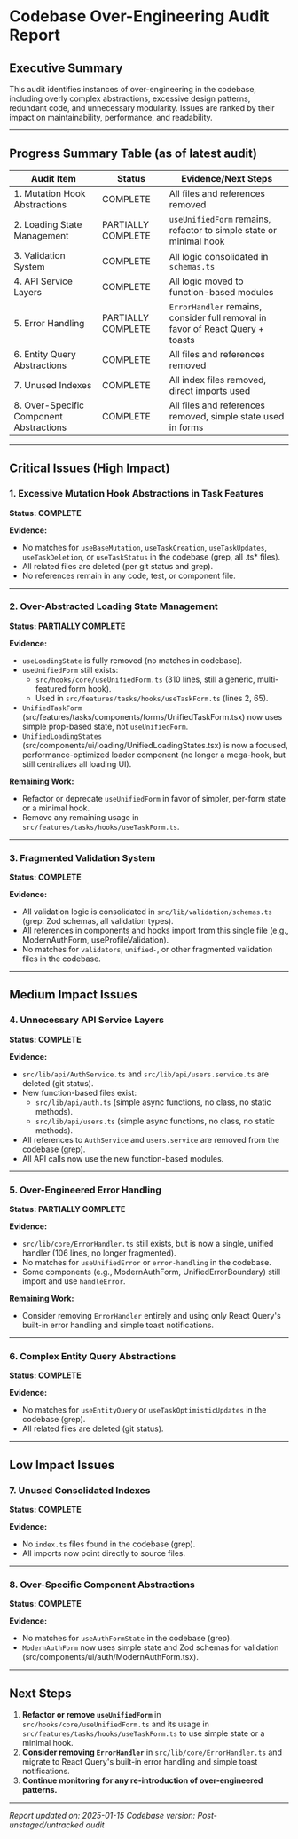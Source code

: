 # Codebase Over-Engineering Audit Report

## Executive Summary

This audit identifies instances of over-engineering in the codebase, including overly complex
abstractions, excessive design patterns, redundant code, and unnecessary modularity. Issues are
ranked by their impact on maintainability, performance, and readability.

---

## Progress Summary Table (as of latest audit)

| Audit Item                              | Status             | Evidence/Next Steps                                                            |
| --------------------------------------- | ------------------ | ------------------------------------------------------------------------------ |
| 1. Mutation Hook Abstractions           | COMPLETE           | All files and references removed                                               |
| 2. Loading State Management             | PARTIALLY COMPLETE | `useUnifiedForm` remains, refactor to simple state or minimal hook             |
| 3. Validation System                    | COMPLETE           | All logic consolidated in `schemas.ts`                                         |
| 4. API Service Layers                   | COMPLETE           | All logic moved to function-based modules                                      |
| 5. Error Handling                       | PARTIALLY COMPLETE | `ErrorHandler` remains, consider full removal in favor of React Query + toasts |
| 6. Entity Query Abstractions            | COMPLETE           | All files and references removed                                               |
| 7. Unused Indexes                       | COMPLETE           | All index files removed, direct imports used                                   |
| 8. Over-Specific Component Abstractions | COMPLETE           | All files and references removed, simple state used in forms                   |

---

## Critical Issues (High Impact)

### 1. Excessive Mutation Hook Abstractions in Task Features

**Status: COMPLETE**

**Evidence:**

- No matches for `useBaseMutation`, `useTaskCreation`, `useTaskUpdates`, `useTaskDeletion`, or
  `useTaskStatus` in the codebase (grep, all .ts\* files).
- All related files are deleted (per git status and grep).
- No references remain in any code, test, or component file.

---

### 2. Over-Abstracted Loading State Management

**Status: PARTIALLY COMPLETE**

**Evidence:**

- `useLoadingState` is fully removed (no matches in codebase).
- `useUnifiedForm` still exists:
  - `src/hooks/core/useUnifiedForm.ts` (310 lines, still a generic, multi-featured form hook).
  - Used in `src/features/tasks/hooks/useTaskForm.ts` (lines 2, 65).
- `UnifiedTaskForm` (src/features/tasks/components/forms/UnifiedTaskForm.tsx) now uses simple
  prop-based state, not `useUnifiedForm`.
- `UnifiedLoadingStates` (src/components/ui/loading/UnifiedLoadingStates.tsx) is now a focused,
  performance-optimized loader component (no longer a mega-hook, but still centralizes all loading
  UI).

**Remaining Work:**

- Refactor or deprecate `useUnifiedForm` in favor of simpler, per-form state or a minimal hook.
- Remove any remaining usage in `src/features/tasks/hooks/useTaskForm.ts`.

---

### 3. Fragmented Validation System

**Status: COMPLETE**

**Evidence:**

- All validation logic is consolidated in `src/lib/validation/schemas.ts` (grep: Zod schemas, all
  validation types).
- All references in components and hooks import from this single file (e.g., ModernAuthForm,
  useProfileValidation).
- No matches for `validators`, `unified-`, or other fragmented validation files in the codebase.

---

## Medium Impact Issues

### 4. Unnecessary API Service Layers

**Status: COMPLETE**

**Evidence:**

- `src/lib/api/AuthService.ts` and `src/lib/api/users.service.ts` are deleted (git status).
- New function-based files exist:
  - `src/lib/api/auth.ts` (simple async functions, no class, no static methods).
  - `src/lib/api/users.ts` (simple async functions, no class, no static methods).
- All references to `AuthService` and `users.service` are removed from the codebase (grep).
- All API calls now use the new function-based modules.

---

### 5. Over-Engineered Error Handling

**Status: PARTIALLY COMPLETE**

**Evidence:**

- `src/lib/core/ErrorHandler.ts` still exists, but is now a single, unified handler (106 lines, no
  longer fragmented).
- No matches for `useUnifiedError` or `error-handling` in the codebase.
- Some components (e.g., ModernAuthForm, UnifiedErrorBoundary) still import and use `handleError`.

**Remaining Work:**

- Consider removing `ErrorHandler` entirely and using only React Query's built-in error handling and
  simple toast notifications.

---

### 6. Complex Entity Query Abstractions

**Status: COMPLETE**

**Evidence:**

- No matches for `useEntityQuery` or `useTaskOptimisticUpdates` in the codebase (grep).
- All related files are deleted (git status).

---

## Low Impact Issues

### 7. Unused Consolidated Indexes

**Status: COMPLETE**

**Evidence:**

- No `index.ts` files found in the codebase (grep).
- All imports now point directly to source files.

---

### 8. Over-Specific Component Abstractions

**Status: COMPLETE**

**Evidence:**

- No matches for `useAuthFormState` in the codebase (grep).
- `ModernAuthForm` now uses simple state and Zod schemas for validation
  (src/components/ui/auth/ModernAuthForm.tsx).

---

## Next Steps

1. **Refactor or remove `useUnifiedForm`** in `src/hooks/core/useUnifiedForm.ts` and its usage in
   `src/features/tasks/hooks/useTaskForm.ts` to use simple state or a minimal hook.
2. **Consider removing `ErrorHandler`** in `src/lib/core/ErrorHandler.ts` and migrate to React
   Query's built-in error handling and simple toast notifications.
3. **Continue monitoring for any re-introduction of over-engineered patterns.**

---

_Report updated on: 2025-01-15_ _Codebase version: Post-unstaged/untracked audit_
